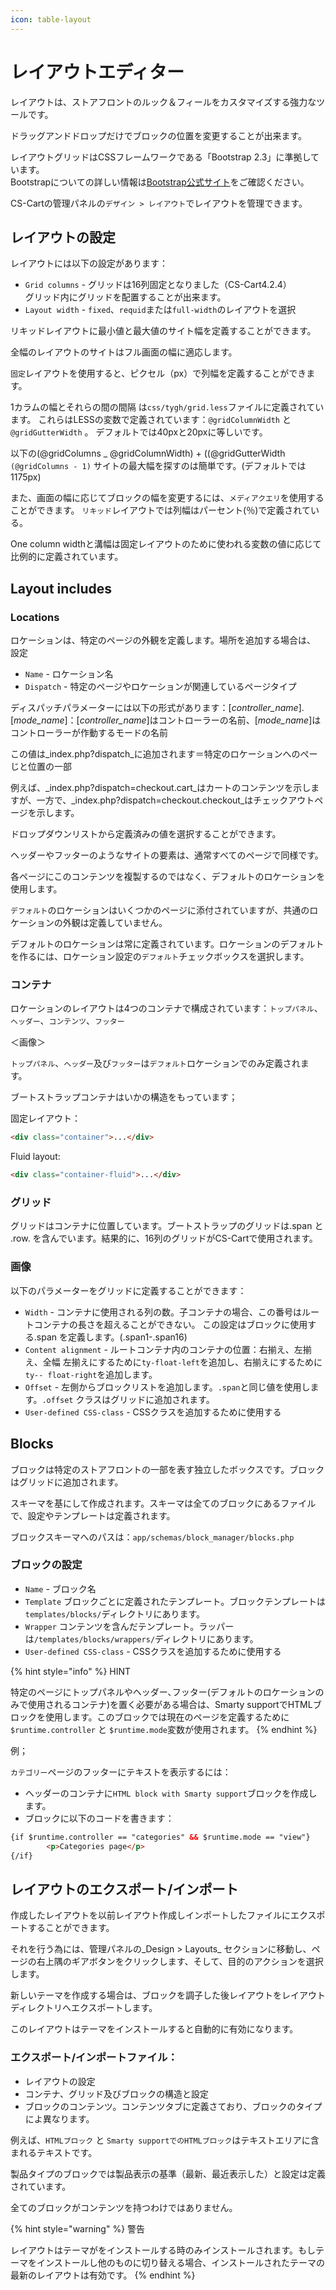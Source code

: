 ```yaml
---
icon: table-layout
---
```


# レイアウトエディター

レイアウトは、ストアフロントのルック＆フィールをカスタマイズする強力なツールです。

ドラッグアンドドロップだけでブロックの位置を変更することが出来ます。

レイアウトグリッドはCSSフレームワークである「Bootstrap 2.3」に準拠しています。\
Bootstrapについての詳しい情報は[Bootstrap公式サイト](http://getbootstrap.com/2.3.2/)をご確認ください。

CS-Cartの管理パネルの`デザイン > レイアウト`でレイアウトを管理できます。

## レイアウトの設定

レイアウトには以下の設定があります：

* `Grid columns` - グリッドは16列固定となりました（CS-Cart4.2.4）\
  グリッド内にグリッドを配置することが出来ます。
* `Layout width` - `fixed`、`requid`または`full-width`のレイアウトを選択

リキッドレイアウトに最小値と最大値のサイト幅を定義することができます。

全幅のレイアウトのサイトはフル画面の幅に適応します。

`固定`レイアウトを使用すると、ピクセル（px）で列幅を定義することができます。

1カラムの幅とそれらの間の間隔 は`css/tygh/grid.less`ファイルに定義されています。 これらはLESSの変数で定義されています：`@gridColumnWidth` と `@gridGutterWidth` 。 デフォルトでは40pxと20pxに等しいです。

以下の(@gridColumns \_ @gridColumnWidth) + ((@gridGutterWidth `(@gridColumns - 1)` サイトの最大幅を探すのは簡単です。(デフォルトでは1175px)

また、画面の幅に応じてブロックの幅を変更するには、`メディアクエリ`を使用することができます。 `リキッド`レイアウトでは列幅はパーセント(％)で定義されている。

One column widthと溝幅は固定レイアウトのために使われる変数の値に応じて比例的に定義されています。

## Layout includes

### Locations

ロケーションは、特定のページの外観を定義します。場所を追加する場合は、 設定

* `Name` - ロケーション名
* `Dispatch` - 特定のページやロケーションが関連しているページタイプ

ディスパッチパラメーターには以下の形式があります：\[_controller\_name_].\[_mode\_name_]：\[_controller\_name_]はコントローラーの名前、\[_mode\_name_]はコントローラーが作動するモードの名前

この値は\_index.php?dispatch\_に追加されます＝特定のロケーションへのぺーじと位置の一部

例えば、\_index.php?dispatch=checkout.cart\_はカートのコンテンツを示しますが、一方で、\_index.php?dispatch=checkout.checkout\_はチェックアウトページを示します。

ドロップダウンリストから定義済みの値を選択することができます。

ヘッダーやフッターのようなサイトの要素は、通常すべてのページで同様です。

各ページにこのコンテンツを複製するのではなく、デフォルトのロケーションを使用します。

`デフォルト`のロケーションはいくつかのページに添付されていますが、共通のロケーションの外観は定義していません。

デフォルトのロケーションは常に定義されています。ロケーションのデフォルトを作るには、ロケーション設定の`デフォルト`チェックボックスを選択します。

### コンテナ

ロケーションのレイアウトは4つのコンテナで構成されています：`トップパネル`、`ヘッダー`、`コンテンツ`、`フッター`

＜画像＞

`トップパネル`、`ヘッダー`及び`フッター`は`デフォルト`ロケーションでのみ定義されます。

ブートストラップコンテナはいかの構造をもっています；

固定レイアウト：

```html
<div class="container">...</div>
```

Fluid layout:

```html
<div class="container-fluid">...</div>
```

### グリッド

グリッドはコンテナに位置しています。ブートストラップのグリッドは.span と .row. を含んでいます。結果的に、16列のグリッドがCS-Cartで使用されます。

### 画像

以下のパラメーターをグリッドに定義することができます：

* `Width` - コンテナに使用される列の数。子コンテナの場合、この番号はルートコンテナの長さを超えることができない。 この設定はブロックに使用する.span を定義します。(.span1-.span16)
* `Content alignment` - ルートコンテナ内のコンテナの位置：右揃え、左揃え、全幅 左揃えにするために`ty-float-left`を追加し、右揃えにするために`ty-- float-right`を追加します。
* `Offset` - 左側からブロックリストを追加します。`.span`と同じ値を使用します。`.offset` クラスはグリッドに追加されます。
* `User-defined CSS-class` - CSSクラスを追加するために使用する

## Blocks

ブロックは特定のストアフロントの一部を表す独立したボックスです。ブロックはグリッドに追加されます。

スキーマを基にして作成されます。スキーマは全てのブロックにあるファイルで、設定やテンプレートは定義されます。

ブロックスキーマへのパスは：`app/schemas/block_manager/blocks.php`

### ブロックの設定

* `Name` - ブロック名
* `Template` ブロックごとに定義されたテンプレート。ブロックテンプレートは`templates/blocks/`ディレクトリにあります。
* `Wrapper` コンテンツを含んだテンプレート。ラッパーは`/templates/blocks/wrappers/`ディレクトリにあります。
* `User-defined CSS-class` - CSSクラスを追加するために使用する

{% hint style="info" %}
HINT

特定のページにトップパネルやヘッダー､フッター(デフォルトのロケーションのみで使用されるコンテナ)を置く必要がある場合は、Smarty supportでHTMLブロックを使用します。このブロックでは現在のページを定義するために`$runtime.controller` と `$runtime.mode`変数が使用されます。
{% endhint %}

例；

`カテゴリー`ページのフッターにテキストを表示するには：

* ヘッダーのコンテナに`HTML block with Smarty support`ブロックを作成します。
* ブロックに以下のコードを書きます：

```html
{if $runtime.controller == "categories" && $runtime.mode == "view"}
        <p>Categories page</p>
{/if}
```

## レイアウトのエクスポート/インポート

作成したレイアウトを以前レイアウト作成しインポートしたファイルにエクスポートすることができます。

それを行う為には、管理パネルの\_Design > Layouts\_ セクションに移動し、ページの右上隅のギアボタンをクリックします、そして、目的のアクションを選択します。

新しいテーマを作成する場合は、ブロックを調子した後レイアウトをレイアウトディレクトリへエクスポートします。

このレイアウトはテーマをインストールすると自動的に有効になります。

### エクスポート/インポートファイル：

* レイアウトの設定
* コンテナ、グリッド及びブロックの構造と設定
* ブロックのコンテンツ。コンテンツタブに定義さており、ブロックのタイプによ異なります。

例えば、`HTMLブロック` と `Smarty supportでのHTMLブロック`はテキストエリアに含まれるテキストです。

製品タイプのブロックでは製品表示の基準（最新、最近表示した）と設定は定義されています。

全てのブロックがコンテンツを持つわけではありません。

{% hint style="warning" %}
警告

レイアウトはテーマがをインストールする時のみインストールされます。もしテーマをインストールし他のものに切り替える場合、インストールされたテーマの最新のレイアウトは有効です。
{% endhint %}
